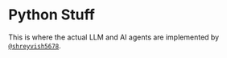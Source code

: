 # Python Stuff

This is where the actual LLM and AI agents are implemented by [`@shreyvish5678`](https://github.com/shreyvish5678).
